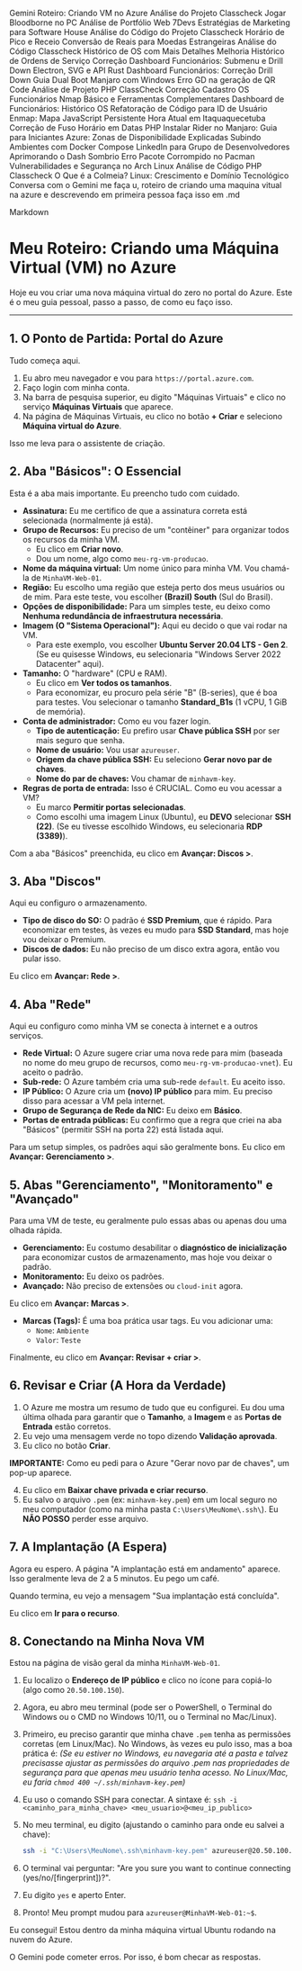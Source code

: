 Gemini
Roteiro: Criando VM no Azure
Análise do Projeto Classcheck
Jogar Bloodborne no PC
Análise de Portfólio Web 7Devs
Estratégias de Marketing para Software House
Análise do Código do Projeto Classcheck
Horário de Pico e Receio
Conversão de Reais para Moedas Estrangeiras
Análise do Código Classcheck
Histórico de OS com Mais Detalhes
Melhoria Histórico de Ordens de Serviço
Correção Dashboard Funcionários: Submenu e Drill Down
Electron, SVG e API Rust
Dashboard Funcionários: Correção Drill Down
Guia Dual Boot Manjaro com Windows
Erro GD na geração de QR Code
Análise de Projeto PHP ClassCheck
Correção Cadastro OS Funcionários
Nmap Básico e Ferramentas Complementares
Dashboard de Funcionários: Histórico OS
Refatoração de Código para ID de Usuário
Enmap: Mapa JavaScript Persistente
Hora Atual em Itaquaquecetuba
Correção de Fuso Horário em Datas PHP
Instalar Rider no Manjaro: Guia para Iniciantes
Azure: Zonas de Disponibilidade Explicadas
Subindo Ambientes com Docker Compose
LinkedIn para Grupo de Desenvolvedores
Aprimorando o Dash Sombrio
Erro Pacote Corrompido no Pacman
Vulnerabilidades e Segurança no Arch Linux
Análise de Código PHP Classcheck
O Que é a Colmeia?
Linux: Crescimento e Domínio Tecnológico
Conversa com o Gemini
me faça u, roteiro de criando uma maquina vitual na azure e descrevendo em primeira pessoa faça isso em .md

Markdown
# Meu Roteiro: Criando uma Máquina Virtual (VM) no Azure

Hoje eu vou criar uma nova máquina virtual do zero no portal do Azure. Este é o meu guia pessoal, passo a passo, de como eu faço isso.

---

## 1. O Ponto de Partida: Portal do Azure

Tudo começa aqui.

1.  Eu abro meu navegador e vou para `https://portal.azure.com`.
2.  Faço login com minha conta.
3.  Na barra de pesquisa superior, eu digito "Máquinas Virtuais" e clico no serviço **Máquinas Virtuais** que aparece.
4.  Na página de Máquinas Virtuais, eu clico no botão **+ Criar** e seleciono **Máquina virtual do Azure**.

Isso me leva para o assistente de criação.

## 2. Aba "Básicos": O Essencial

Esta é a aba mais importante. Eu preencho tudo com cuidado.

* **Assinatura:** Eu me certifico de que a assinatura correta está selecionada (normalmente já está).
* **Grupo de Recursos:** Eu preciso de um "contêiner" para organizar todos os recursos da minha VM.
    * Eu clico em **Criar novo**.
    * Dou um nome, algo como `meu-rg-vm-producao`.
* **Nome da máquina virtual:** Um nome único para minha VM. Vou chamá-la de `MinhaVM-Web-01`.
* **Região:** Eu escolho uma região que esteja perto dos meus usuários ou de mim. Para este teste, vou escolher **(Brazil) South** (Sul do Brasil).
* **Opções de disponibilidade:** Para um simples teste, eu deixo como **Nenhuma redundância de infraestrutura necessária**.
* **Imagem (O "Sistema Operacional"):** Aqui eu decido o que vai rodar na VM.
    * Para este exemplo, vou escolher **Ubuntu Server 20.04 LTS - Gen 2**. (Se eu quisesse Windows, eu selecionaria "Windows Server 2022 Datacenter" aqui).
* **Tamanho:** O "hardware" (CPU e RAM).
    * Eu clico em **Ver todos os tamanhos**.
    * Para economizar, eu procuro pela série "B" (B-series), que é boa para testes. Vou selecionar o tamanho **Standard_B1s** (1 vCPU, 1 GiB de memória).
* **Conta de administrador:** Como eu vou fazer login.
    * **Tipo de autenticação:** Eu prefiro usar **Chave pública SSH** por ser mais seguro que senha.
    * **Nome de usuário:** Vou usar `azureuser`.
    * **Origem da chave pública SSH:** Eu seleciono **Gerar novo par de chaves**.
    * **Nome do par de chaves:** Vou chamar de `minhavm-key`.
* **Regras de porta de entrada:** Isso é CRUCIAL. Como eu vou acessar a VM?
    * Eu marco **Permitir portas selecionadas**.
    * Como escolhi uma imagem Linux (Ubuntu), eu **DEVO** selecionar **SSH (22)**. (Se eu tivesse escolhido Windows, eu selecionaria **RDP (3389)**).

Com a aba "Básicos" preenchida, eu clico em **Avançar: Discos >**.

## 3. Aba "Discos"

Aqui eu configuro o armazenamento.

* **Tipo de disco do SO:** O padrão é **SSD Premium**, que é rápido. Para economizar em testes, às vezes eu mudo para **SSD Standard**, mas hoje vou deixar o Premium.
* **Discos de dados:** Eu não preciso de um disco extra agora, então vou pular isso.

Eu clico em **Avançar: Rede >**.

## 4. Aba "Rede"

Aqui eu configuro como minha VM se conecta à internet e a outros serviços.

* **Rede Virtual:** O Azure sugere criar uma nova rede para mim (baseada no nome do meu grupo de recursos, como `meu-rg-vm-producao-vnet`). Eu aceito o padrão.
* **Sub-rede:** O Azure também cria uma sub-rede `default`. Eu aceito isso.
* **IP Público:** O Azure cria um **(novo) IP público** para mim. Eu preciso disso para acessar a VM pela internet.
* **Grupo de Segurança de Rede da NIC:** Eu deixo em **Básico**.
* **Portas de entrada públicas:** Eu confirmo que a regra que criei na aba "Básicos" (permitir SSH na porta 22) está listada aqui.

Para um setup simples, os padrões aqui são geralmente bons. Eu clico em **Avançar: Gerenciamento >**.

## 5. Abas "Gerenciamento", "Monitoramento" e "Avançado"

Para uma VM de teste, eu geralmente pulo essas abas ou apenas dou uma olhada rápida.

* **Gerenciamento:** Eu costumo desabilitar o **diagnóstico de inicialização** para economizar custos de armazenamento, mas hoje vou deixar o padrão.
* **Monitoramento:** Eu deixo os padrões.
* **Avançado:** Não preciso de extensões ou `cloud-init` agora.

Eu clico em **Avançar: Marcas >**.

* **Marcas (Tags):** É uma boa prática usar tags. Eu vou adicionar uma:
    * `Nome`: `Ambiente`
    * `Valor`: `Teste`

Finalmente, eu clico em **Avançar: Revisar + criar >**.

## 6. Revisar e Criar (A Hora da Verdade)

1.  O Azure me mostra um resumo de tudo que eu configurei. Eu dou uma última olhada para garantir que o **Tamanho**, a **Imagem** e as **Portas de Entrada** estão corretos.
2.  Eu vejo uma mensagem verde no topo dizendo **Validação aprovada**.
3.  Eu clico no botão **Criar**.

**IMPORTANTE:** Como eu pedi para o Azure "Gerar novo par de chaves", um pop-up aparece.

4.  Eu clico em **Baixar chave privada e criar recurso**.
5.  Eu salvo o arquivo `.pem` (ex: `minhavm-key.pem`) em um local seguro no meu computador (como na minha pasta `C:\Users\MeuNome\.ssh\`). Eu **NÃO POSSO** perder esse arquivo.

## 7. A Implantação (A Espera)

Agora eu espero. A página "A implantação está em andamento" aparece. Isso geralmente leva de 2 a 5 minutos. Eu pego um café.

Quando termina, eu vejo a mensagem "Sua implantação está concluída".

Eu clico em **Ir para o recurso**.

## 8. Conectando na Minha Nova VM

Estou na página de visão geral da minha `MinhaVM-Web-01`.

1.  Eu localizo o **Endereço de IP público** e clico no ícone para copiá-lo (algo como `20.50.100.150`).
2.  Agora, eu abro meu terminal (pode ser o PowerShell, o Terminal do Windows ou o CMD no Windows 10/11, ou o Terminal no Mac/Linux).

3.  Primeiro, eu preciso garantir que minha chave `.pem` tenha as permissões corretas (em Linux/Mac). No Windows, às vezes eu pulo isso, mas a boa prática é:
    *(Se eu estiver no Windows, eu navegaria até a pasta e talvez precisasse ajustar as permissões do arquivo .pem nas propriedades de segurança para que apenas meu usuário tenha acesso. No Linux/Mac, eu faria `chmod 400 ~/.ssh/minhavm-key.pem`)*

4.  Eu uso o comando SSH para conectar. A sintaxe é:
    `ssh -i <caminho_para_minha_chave> <meu_usuario>@<meu_ip_publico>`

5.  No meu terminal, eu digito (ajustando o caminho para onde eu salvei a chave):

    ```bash
    ssh -i "C:\Users\MeuNome\.ssh\minhavm-key.pem" azureuser@20.50.100.150
    ```

6.  O terminal vai perguntar: "Are you sure you want to continue connecting (yes/no/[fingerprint])?".
7.  Eu digito `yes` e aperto Enter.
8.  Pronto! Meu prompt mudou para `azureuser@MinhaVM-Web-01:~$`.

Eu consegui! Estou dentro da minha máquina virtual Ubuntu rodando na nuvem do Azure.



O Gemini pode cometer erros. Por isso, é bom checar as respostas.


